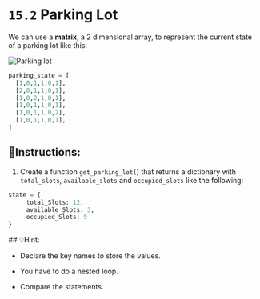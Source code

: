 # `15.2` Parking Lot

We can use a **matrix**, a 2 dimensional array, to represent the current state of a parking lot like this:

![Parking lot](https://storage.googleapis.com/replit/images/1558366147943_71c41e2a3f01564b5bdba6618797af79.pn)

```py
parking_state = [
  [1,0,1,1,0,1],
  [2,0,1,1,0,1],
  [1,0,2,1,0,1],
  [1,0,1,1,0,1],
  [1,0,1,1,0,2],
  [1,0,1,1,0,1],
]
```

## 📝Instructions:

1. Create a function `get_parking_lot(`) that returns a dictionary with `total_slots`, `available_slots` and `occupied_slots` like the following:

```python
state = {
     total_Slots: 12,
     available_Slots: 3,
     occupied_Slots: 9
}
```

## 💡Hint:

- Declare the key names to store the values.

- You have to do a nested loop.

- Compare the statements.
